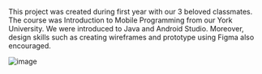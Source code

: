 This project was created during first year with our 3 beloved classmates. The course was Introduction to Mobile Programming from our York University. We were introduced to Java and Android Studio. Moreover, design skills such as creating wireframes and prototype using Figma also encouraged.



![image](https://github.com/user-attachments/assets/5cbf94a6-07dc-4cb5-8c87-aa5e247c001d)
